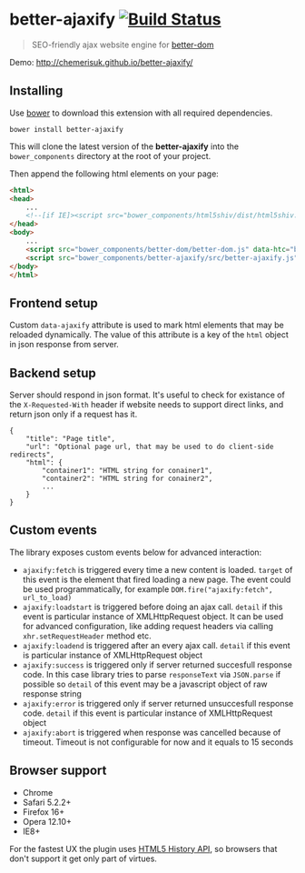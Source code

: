 better-ajaxify [![Build Status](https://api.travis-ci.org/chemerisuk/better-ajaxify.png?branch=master)](http://travis-ci.org/chemerisuk/better-ajaxify)
==============
> SEO-friendly ajax website engine for [better-dom](https://github.com/chemerisuk/better-dom)

Demo: http://chemerisuk.github.io/better-ajaxify/

Installing
----------
Use [bower](http://bower.io/) to download this extension with all required dependencies.

    bower install better-ajaxify

This will clone the latest version of the __better-ajaxify__ into the `bower_components` directory at the root of your project.

Then append the following html elements on your page:

```html
<html>
<head>
    ...
    <!--[if IE]><script src="bower_components/html5shiv/dist/html5shiv.js"></script><![endif]-->
</head>
<body>
    ...
    <script src="bower_components/better-dom/better-dom.js" data-htc="bower_components/better-dom/better-dom.htc"></script>
    <script src="bower_components/better-ajaxify/src/better-ajaxify.js"></script>
</body>
</html>
```

Frontend setup
--------------
Custom `data-ajaxify` attribute is used to mark html elements that may be reloaded dynamically. The value of this attribute is a key of the `html` object in json response from server.

Backend setup
-------------
Server should respond in json format. It's useful to check for existance of the `X-Requested-With` header if website needs to support direct links, and return json only if a request has it.

    {
        "title": "Page title",
        "url": "Optional page url, that may be used to do client-side redirects",
        "html": {
            "container1": "HTML string for conainer1",
            "container2": "HTML string for conainer2",
            ...
        }
    }

Custom events
-------------
The library exposes custom events below for advanced interaction:

* `ajaxify:fetch` is triggered every time a new content is loaded. `target` of this event is the element that fired loading a new page. The event could be used programmatically, for example `DOM.fire("ajaxify:fetch", url_to_load)`
* `ajaxify:loadstart` is triggered before doing an ajax call. `detail` if this event is particular instance of XMLHttpRequest object. It can be used for advanced configuration, like adding request headers via calling `xhr.setRequestHeader` method etc.
* `ajaxify:loadend` is triggered after an every ajax call. `detail` if this event is particular instance of XMLHttpRequest object
* `ajaxify:success` is triggered only if server returned succesfull response code. In this case library tries to parse `responseText` via `JSON.parse` if possible so `detail` of this event may be a javascript object of raw response string
* `ajaxify:error` is triggered only if server returned unsuccesfull response code. `detail` if this event is particular instance of XMLHttpRequest object
* `ajaxify:abort` is triggered when response was cancelled because of timeout. Timeout is not configurable for now and it equals to 15 seconds

Browser support
---------------
* Chrome
* Safari 5.2.2+
* Firefox 16+
* Opera 12.10+
* IE8+

For the fastest UX the plugin uses [HTML5 History API](https://developer.mozilla.org/en/docs/DOM/Manipulating_the_browser_history), so browsers that don't support it get only part of virtues.
